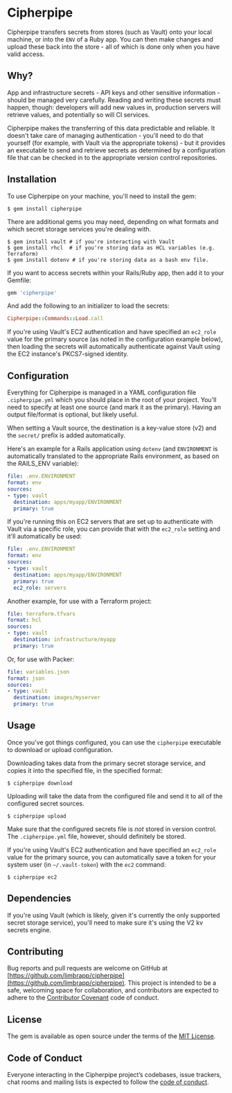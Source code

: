 # Cipherpipe

Cipherpipe transfers secrets from stores (such as Vault) onto your local machine, or into the `ENV` of a Ruby app. You can then make changes and upload these back into the store - all of which is done only when you have valid access.

## Why?

App and infrastructure secrets - API keys and other sensitive information - should be managed very carefully. Reading and writing these secrets must happen, though: developers will add new values in, production servers will retrieve values, and potentially so will CI services.

Cipherpipe makes the transferring of this data predictable and reliable. It doesn't take care of managing authentication - you'll need to do that yourself (for example, with Vault via the appropriate tokens) - but it provides an executable to send and retrieve secrets as determined by a configuration file that can be checked in to the appropriate version control repositories.

## Installation

To use Cipherpipe on your machine, you'll need to install the gem:

    $ gem install cipherpipe

There are additional gems you may need, depending on what formats and which secret storage services you're dealing with.

    $ gem install vault # if you're interacting with Vault
    $ gem install rhcl  # if you're storing data as HCL variables (e.g. Terraform)
    $ gem install dotenv # if you're storing data as a bash env file.

If you want to access secrets within your Rails/Ruby app, then add it to your Gemfile:

```ruby
gem 'cipherpipe'
```

And add the following to an initializer to load the secrets:

```ruby
Cipherpipe::Commands::Load.call
```

If you're using Vault's EC2 authentication and have specified an `ec2_role` value for the primary source (as noted in the configuration example below), then loading the secrets will automatically authenticate against Vault using the EC2 instance's PKCS7-signed identity.

## Configuration

Everything for Cipherpipe is managed in a YAML configuration file `.cipherpipe.yml` which you should place in the root of your project. You'll need to specify at least one source (and mark it as the primary). Having an output file/format is optional, but likely useful.

When setting a Vault source, the destination is a key-value store (v2) and the `secret/` prefix is added automatically.

Here's an example for a Rails application using `dotenv` (and `ENVIRONMENT` is automatically translated to the appropriate Rails environment, as based on the RAILS_ENV variable):

```yml
file: .env.ENVIRONMENT
format: env
sources:
- type: vault
  destination: apps/myapp/ENVIRONMENT
  primary: true
```

If you're running this on EC2 servers that are set up to authenticate with Vault via a specific role, you can provide that with the `ec2_role` setting and it'll automatically be used:

```yml
file: .env.ENVIRONMENT
format: env
sources:
- type: vault
  destination: apps/myapp/ENVIRONMENT
  primary: true
  ec2_role: servers
```

Another example, for use with a Terraform project:

```yml
file: terraform.tfvars
format: hcl
sources:
- type: vault
  destination: infrastructure/myapp
  primary: true
```

Or, for use with Packer:

```yml
file: variables.json
format: json
sources:
- type: vault
  destination: images/myserver
  primary: true
```

## Usage

Once you've got things configured, you can use the `cipherpipe` executable to download or upload configuration.

Downloading takes data from the primary secret storage service, and copies it into the specified file, in the specified format:

    $ cipherpipe download

Uploading will take the data from the configured file and send it to all of the configured secret sources.

    $ cipherpipe upload

Make sure that the configured secrets file is _not_ stored in version control. The `.cipherpipe.yml` file, however, should definitely be stored.

If you're using Vault's EC2 authentication and have specified an `ec2_role` value for the primary source, you can automatically save a token for your system user (in `~/.vault-token`) with the `ec2` command:

    $ cipherpipe ec2

## Dependencies

If you're using Vault (which is likely, given it's currently the only supported secret storage service), you'll need to make sure it's using the V2 kv secrets engine.

## Contributing

Bug reports and pull requests are welcome on GitHub at [https://github.com/limbrapp/cipherpipe](https://github.com/limbrapp/cipherpipe). This project is intended to be a safe, welcoming space for collaboration, and contributors are expected to adhere to the [Contributor Covenant](http://contributor-covenant.org) code of conduct.

## License

The gem is available as open source under the terms of the [MIT License](https://opensource.org/licenses/MIT).

## Code of Conduct

Everyone interacting in the Cipherpipe project’s codebases, issue trackers, chat rooms and mailing lists is expected to follow the [code of conduct](https://github.com/pat/cipherpipe/blob/master/CODE_OF_CONDUCT.md).
